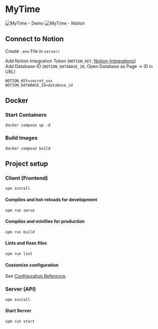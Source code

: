 # MyTime

![MyTime - Demo](https://richardkrikler.com/images/MyTime/MyTime%20-%20Demo.png)
![MyTime - Notion](https://richardkrikler.com/images/MyTime/MyTime%20-%20Notion.png)

## Connect to Notion
Create ```.env``` File in ```server/```

Add Notion Integration Token (```NOTION_KEY```, [Notion-Integrations](https://www.notion.so/my-integrations))  
Add Database-ID (```NOTION_DATABASE_ID```, Open Database as Page -> ID in URL)
```
NOTION_KEY=secret_xxx
NOTION_DATABASE_ID=database_id
```

## Docker
### Start Containers
```
docker compose up -d
```

### Build Images
```
docker compose build
```


## Project setup

### Client (Frontend)
```
npm install
```

#### Compiles and hot-reloads for development
```
npm run serve
```

#### Compiles and minifies for production
```
npm run build
```

#### Lints and fixes files
```
npm run lint
```

#### Customize configuration
See [Configuration Reference](https://cli.vuejs.org/config/).


### Server (API)
```
npm install
```

#### Start Server
```
npm run start
```
